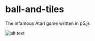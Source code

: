 # ball-and-tiles
The infamous Atari game written in p5.js

![alt text](https://github.com/phildp/ball-and-tiles/tiles_screeen.png "Screenshot")